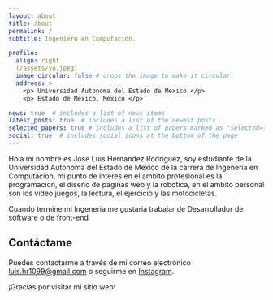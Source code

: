 ```yaml
---
layout: about
title: about
permalink: /
subtitle: Ingeniero en Computacion.

profile:
  align: right
  (/assets/yo.jpeg)
  image_circular: false # crops the image to make it circular
  address: >
    <p> Universidad Autonoma del Estado de Mexico </p>
    <p> Estado de Mexico, Mexico </p>

news: true  # includes a list of news items
latest_posts: true  # includes a list of the newest posts
selected_papers: true # includes a list of papers marked as "selected={true}"
social: true  # includes social icons at the bottom of the page
---
```

Hola mi nombre es Jose Luis Hernandez Rodriguez, soy estudiante de la Universidad Autonoma del Estado de Mexico de la carrera de Ingeneria en Computacion, mi punto de interes en el ambito profesional es la programacion, el diseño de paginas web y la robotica, en el ambito personal son los video juegos, la lectura, el ejercicio y las motocicletas. 

Cuando termine mi Ingeneria me gustaria trabajar de Desarrollador de software o de front-end

## Contáctame

Puedes contactarme a través de mi correo electrónico [luis.hr1099@gmail.com](gmail:luis.hr1099@gmail.com) o seguirme en [Instagram](https://www.instagram.com/luis_hr22).

¡Gracias por visitar mi sitio web!